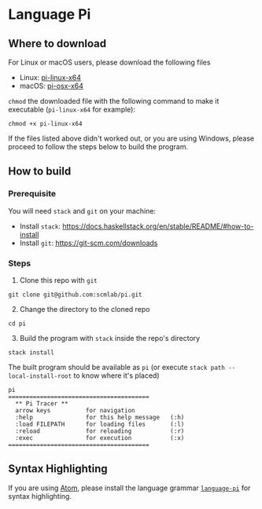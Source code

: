 # Language Pi

## Where to download

For Linux or macOS users, please download the following files

* Linux: [pi-linux-x64](https://github.com/scmlab/pi/releases/download/v1.2.0/pi-linux-x64)
* macOS: [pi-osx-x64](https://github.com/scmlab/pi/releases/download/v1.2.0/pi-osx-x64)

`chmod` the downloaded file with the following command to make it executable (`pi-linux-x64` for example):

```
chmod +x pi-linux-x64
```

If the files listed above didn't worked out, or you are using Windows,
please proceed to follow the steps below to build the program.

## How to build

### Prerequisite

You will need `stack` and `git` on your machine:

* Install `stack`: https://docs.haskellstack.org/en/stable/README/#how-to-install
* Install `git`: https://git-scm.com/downloads

### Steps

1. Clone this repo with `git`

```
git clone git@github.com:scmlab/pi.git
```

2. Change the directory to the cloned repo

```
cd pi
```

3. Build the program with `stack` inside the repo's directory

```
stack install
```

The built program should be available as `pi`
(or execute `stack path --local-install-root` to know where it's placed)

```
pi
========================================
  ** Pi Tracer **
  arrow keys          for navigation
  :help               for this help message   (:h)
  :load FILEPATH      for loading files       (:l)
  :reload             for reloading           (:r)
  :exec               for execution           (:x)
========================================
```

## Syntax Highlighting

If you are using [Atom](https://atom.io/), please install the language grammar [`language-pi`](https://atom.io/packages/language-pi) for syntax highlighting.
